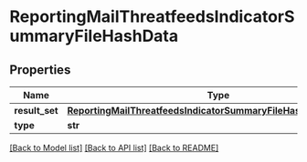 # ReportingMailThreatfeedsIndicatorSummaryFileHashData

## Properties
Name | Type | Description | Notes
------------ | ------------- | ------------- | -------------
**result_set** | [**ReportingMailThreatfeedsIndicatorSummaryFileHashDataResultSet**](ReportingMailThreatfeedsIndicatorSummaryFileHashDataResultSet.md) |  | [optional] 
**type** | **str** |  | [optional] 

[[Back to Model list]](../README.md#documentation-for-models) [[Back to API list]](../README.md#documentation-for-api-endpoints) [[Back to README]](../README.md)

